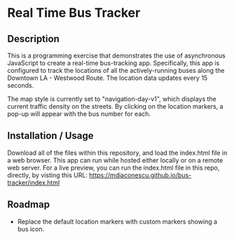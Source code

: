 # Real Time Bus Tracker

## Description
This is a programming exercise that demonstrates the use of asynchronous JavaScript to create a real-time bus-tracking app. Specifically, this app is configured to track the locations of all the actively-running buses along the Downtown LA - Westwood Route. The location data updates every 15 seconds. 

The map style is currently set to "navigation-day-v1", which displays the current traffic density on the streets. By clicking on the location markers, a pop-up will appear with the bus number for each.

## Installation / Usage
Download all of the files within this repository, and load the index.html file in a web browser. This app can run while hosted either locally or on a remote web server. For a live preview, you can run the index.html file in this repo, directly, by visting this URL: https://mdiaconescu.github.io/bus-tracker/index.html

## Roadmap
- Replace the default location markers with custom markers showing a bus icon.


